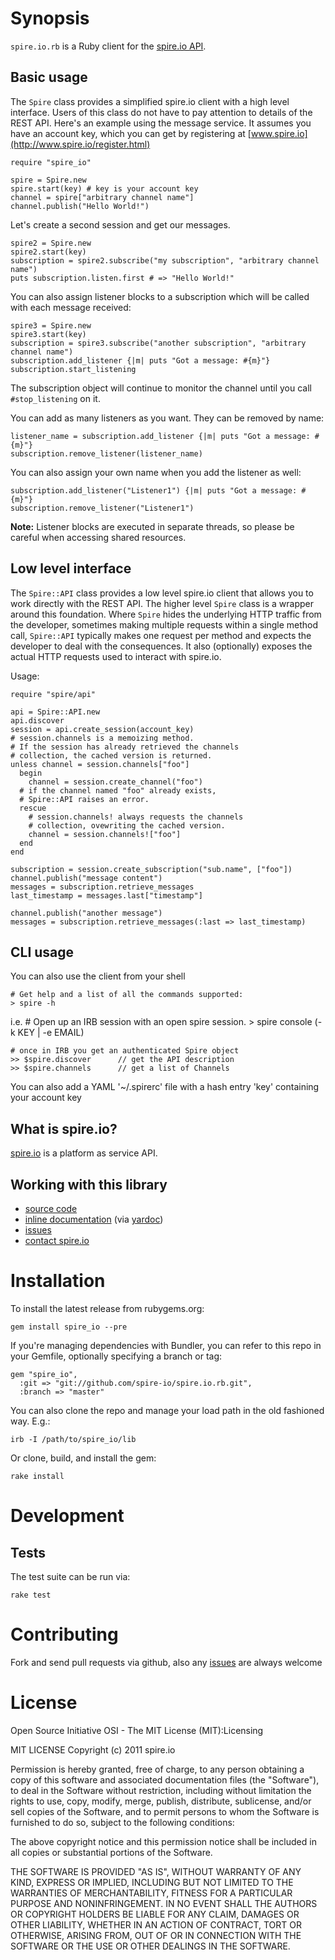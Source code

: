 
# Synopsis

`spire.io.rb` is a Ruby client for the [spire.io API](http://www.spire.io/).

## Basic usage

The `Spire` class provides a simplified spire.io client with a high level interface.  Users of this class do not have to pay attention to details of the REST API.
Here's an example using the message service.  It assumes you have an account key, which you can get by registering at [www.spire.io](http://www.spire.io/register.html)

    require "spire_io"

    spire = Spire.new
    spire.start(key) # key is your account key
    channel = spire["arbitrary channel name"]
    channel.publish("Hello World!")
    
Let's create a second session and get our messages.

    spire2 = Spire.new
    spire2.start(key)
    subscription = spire2.subscribe("my subscription", "arbitrary channel name")
    puts subscription.listen.first # => "Hello World!"
    
You can also assign listener blocks to a subscription which will be called with each message received:

    spire3 = Spire.new
    spire3.start(key)
    subscription = spire3.subscribe("another subscription", "arbitrary channel name")
    subscription.add_listener {|m| puts "Got a message: #{m}"}
    subscription.start_listening
    
The subscription object will continue to monitor the channel until you call `#stop_listening` on it.

You can add as many listeners as you want.  They can be removed by name:

    listener_name = subscription.add_listener {|m| puts "Got a message: #{m}"}
    subscription.remove_listener(listener_name)

You can also assign your own name when you add the listener as well:

    subscription.add_listener("Listener1") {|m| puts "Got a message: #{m}"}
    subscription.remove_listener("Listener1")
    
**Note:** Listener blocks are executed in separate threads, so please be careful when accessing shared resources.

## Low level interface

The `Spire::API` class provides a low level spire.io client that allows you to work directly with the REST API.  The higher level `Spire` class is a wrapper around this foundation.  Where `Spire` hides the underlying HTTP traffic from the developer, sometimes making multiple requests within a single method call, `Spire::API` typically makes one request per method and expects the developer to deal with the consequences.  It also (optionally) exposes the actual HTTP requests used to interact with spire.io.

Usage:

    require "spire/api"

    api = Spire::API.new
    api.discover
    session = api.create_session(account_key)
    # session.channels is a memoizing method.
    # If the session has already retrieved the channels
    # collection, the cached version is returned.
    unless channel = session.channels["foo"]
      begin
        channel = session.create_channel("foo")
      # if the channel named "foo" already exists,
      # Spire::API raises an error.
      rescue
        # session.channels! always requests the channels
        # collection, ovewriting the cached version. 
        channel = session.channels!["foo"]
      end
    end

    subscription = session.create_subscription("sub.name", ["foo"])
    channel.publish("message content")
    messages = subscription.retrieve_messages
    last_timestamp = messages.last["timestamp"]

    channel.publish("another message")
    messages = subscription.retrieve_messages(:last => last_timestamp)

## CLI usage

You can also use the client from your shell

    # Get help and a list of all the commands supported:
    > spire -h

i.e.
    # Open up an IRB session with an open spire session.
    > spire console (-k KEY | -e EMAIL)

    # once in IRB you get an authenticated Spire object
    >> $spire.discover      // get the API description
    >> $spire.channels      // get a list of Channels

You can also add a YAML '~/.spirerc' file with a hash entry 'key' containing your account key

## What is spire.io?

[spire.io](http://spire.io) is a platform as service API.

## Working with this library

* [source code](https://github.com/spire-io/spire.io.rb)
* [inline documentation](http://spire-io.github.com/spire.io.rb/) (via [yardoc](https://github.com/lsegal/yard))
* [issues](https://github.com/spire-io/spire.io.rb/issues)
* [contact spire.io](http://spire.io/contact.html)

# Installation

To install the latest release from rubygems.org:

    gem install spire_io --pre

If you're managing dependencies with Bundler, you can refer to this repo in your Gemfile, optionally specifying a branch or tag:

    gem "spire_io",
      :git => "git://github.com/spire-io/spire.io.rb.git",
      :branch => "master"

You can also clone the repo and manage your load path in the old fashioned way. E.g.:

    irb -I /path/to/spire_io/lib

Or clone, build, and install the gem:

    rake install

# Development

## Tests

The test suite can be run via:

    rake test

# Contributing

Fork and send pull requests via github, also any [issues](https://github.com/spire-io/spire.io.rb/issues) are always welcome

# License

Open Source Initiative OSI - The MIT License (MIT):Licensing

MIT LICENSE
Copyright (c) 2011 spire.io

Permission is hereby granted, free of charge, to any person obtaining a copy
of this software and associated documentation files (the "Software"), to deal
in the Software without restriction, including without limitation the rights
to use, copy, modify, merge, publish, distribute, sublicense, and/or sell
copies of the Software, and to permit persons to whom the Software is
furnished to do so, subject to the following conditions:

The above copyright notice and this permission notice shall be included in
all copies or substantial portions of the Software.

THE SOFTWARE IS PROVIDED "AS IS", WITHOUT WARRANTY OF ANY KIND, EXPRESS OR
IMPLIED, INCLUDING BUT NOT LIMITED TO THE WARRANTIES OF MERCHANTABILITY,
FITNESS FOR A PARTICULAR PURPOSE AND NONINFRINGEMENT. IN NO EVENT SHALL THE
AUTHORS OR COPYRIGHT HOLDERS BE LIABLE FOR ANY CLAIM, DAMAGES OR OTHER
LIABILITY, WHETHER IN AN ACTION OF CONTRACT, TORT OR OTHERWISE, ARISING FROM,
OUT OF OR IN CONNECTION WITH THE SOFTWARE OR THE USE OR OTHER DEALINGS IN
THE SOFTWARE.

